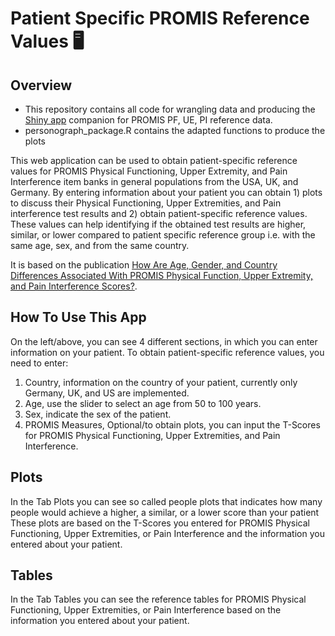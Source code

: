 # Patient Specific PROMIS Reference Values 🖥 

## Overview

- This repository contains all code for wrangling data and producing the [Shiny app](http://www.common-metrics.org/PROMIS_PF_and_PI_Reference_scores.php) companion for PROMIS PF, UE, PI reference data.
- personograph_package.R contains the adapted functions to produce the plots

This web application can be used to obtain patient-specific reference values for PROMIS Physical Functioning, Upper Extremity, and Pain Interference item banks in general populations from the USA, UK, and Germany. By entering information about your patient you can obtain 1) plots to discuss their Physical Functioning, Upper Extremities, and Pain interference test results and 2) obtain patient-specific reference values. These values can help identifying if the obtained test results are higher, similar, or lower compared to patient specific reference group i.e. with the same age, sex, and from the same country.

It is based on the publication [How Are Age, Gender, and Country Differences Associated With PROMIS Physical Function, Upper Extremity, and Pain Interference Scores?](https://journals.lww.com/clinorthop/fulltext/2024/02000/how_are_age,_gender,_and_country_differences.9.aspx ).


## How To Use This App
On the left/above, you can see 4 different sections, in which you can enter information on your patient.
To obtain patient-specific reference values, you need to enter:
1. Country, information on the country of your patient, currently only Germany, UK, and US are implemented.
2. Age, use the slider to select an age from 50 to 100 years.
3. Sex, indicate the sex of the patient.
4. PROMIS Measures, Optional/to obtain plots, you can input the T-Scores for PROMIS Physical Functioning, Upper Extremities, and Pain Interference.

## Plots
In the Tab Plots you can see so called people plots that indicates how many people would achieve a higher, a similar, or a lower score than your patient These plots are based on the T-Scores you entered for PROMIS Physical Functioning, Upper Extremities, or Pain Interference and the information you entered about your patient.

## Tables
In the Tab Tables you can see the reference tables for PROMIS Physical Functioning, Upper Extremities, or Pain Interference based on the information you entered about your patient.
